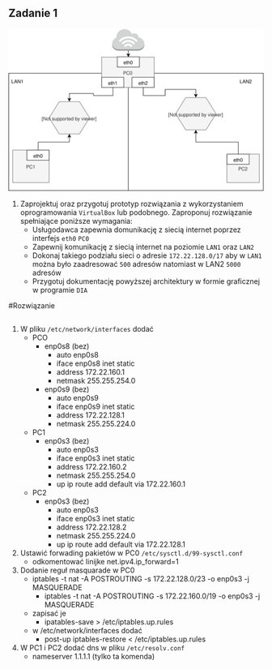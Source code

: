 Zadanie 1
---------

![zadanie 1](zadanie-1.svg)

1. Zaprojektuj oraz przygotuj prototyp rozwiązania z wykorzystaniem oprogramowania ``VirtualBox`` lub podobnego. 
Zaproponuj rozwiązanie spełniające poniższe wymagania:
   * Usługodawca zapewnia domunikację z siecią internet poprzez interfejs ``eth0`` ``PC0``
   * Zapewnij komunikację z siecią internet na poziomie ``LAN1`` oraz ``LAN2``
   * Dokonaj takiego podziału sieci o adresie ``172.22.128.0/17`` aby w ``LAN1`` można było zaadresować ``500`` adresów natomiast w LAN2 ``5000`` adresów    
   * Przygotuj dokumentację powyższej architektury w formie graficznej w programie ``DIA``
 


#Rozwiązanie 
##
1. W pliku ```/etc/network/interfaces``` dodać 
	* PCO
		* enp0s8 (bez)
			* auto enp0s8
			* iface enp0s8 inet static
			* address 172.22.160.1
			* netmask 255.255.254.0
		* enp0s9 (bez)
			* auto enp0s9
			* iface enp0s9 inet static
			* address 172.22.128.1
			* netmask 255.255.224.0
	* PC1
		* enp0s3 (bez)
			* auto enp0s3
			* iface enp0s3 inet static
			* address 172.22.160.2
			* netmask 255.255.254.0
			* up ip route add default via 172.22.160.1
	* PC2
		* enp0s3 (bez)
			* auto enp0s3
			* iface enp0s3 inet static
			* address 172.22.128.2
			* netmask 255.255.224.0
			* up ip route add default via 172.22.128.1
2. Ustawić forwading pakietów w PC0 ```/etc/sysctl.d/99-sysctl.conf```
	* odkomentować linijke net.ipv4.ip_forward=1
3. Dodanie reguł masquarade w PC0
	* iptables -t nat -A POSTROUTING -s 172.22.128.0/23 -o enp0s3 -j MASQUERADE
    	* iptables -t nat -A POSTROUTING -s 172.22.160.0/19 -o enp0s3 -j MASQUERADE
	* zapisać je
		* ipatables-save > /etc/iptables.up.rules
	* w /etc/network/interfaces dodać
		* post-up iptables-restore < /etc/iptables.up.rules
4. W PC1 i PC2 dodać dns w pliku ```/etc/resolv.conf```
	* nameserver 1.1.1.1 (tylko ta komenda)
	
